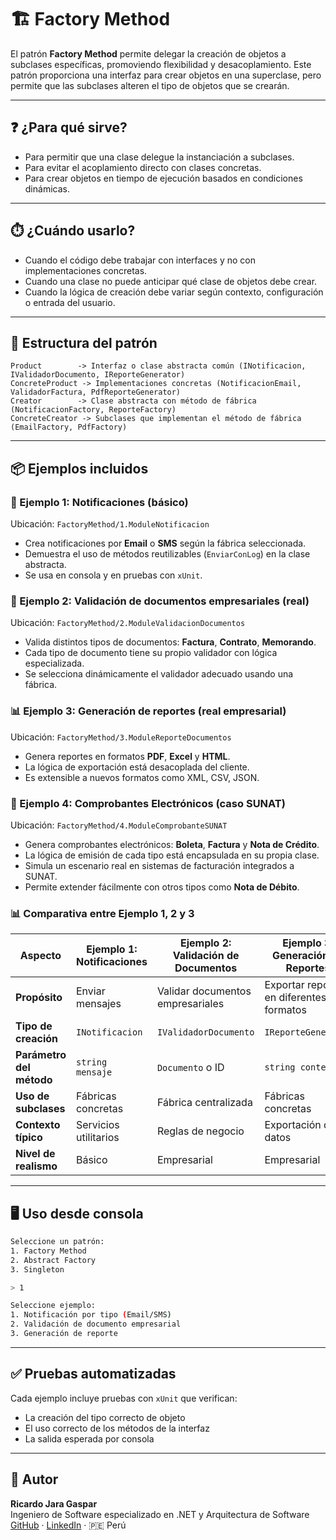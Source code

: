 # 🏗️ Factory Method

El patrón **Factory Method** permite delegar la creación de objetos a subclases específicas, promoviendo flexibilidad y desacoplamiento. Este patrón proporciona una interfaz para crear objetos en una superclase, pero permite que las subclases alteren el tipo de objetos que se crearán.

---

## ❓ ¿Para qué sirve?
- Para permitir que una clase delegue la instanciación a subclases.
- Para evitar el acoplamiento directo con clases concretas.
- Para crear objetos en tiempo de ejecución basados en condiciones dinámicas.

---

## ⏱️ ¿Cuándo usarlo?
- Cuando el código debe trabajar con interfaces y no con implementaciones concretas.
- Cuando una clase no puede anticipar qué clase de objetos debe crear.
- Cuando la lógica de creación debe variar según contexto, configuración o entrada del usuario.

---

## 📁 Estructura del patrón

```
Product        -> Interfaz o clase abstracta común (INotificacion, IValidadorDocumento, IReporteGenerator)
ConcreteProduct -> Implementaciones concretas (NotificacionEmail, ValidadorFactura, PdfReporteGenerator)
Creator        -> Clase abstracta con método de fábrica (NotificacionFactory, ReporteFactory)
ConcreteCreator -> Subclases que implementan el método de fábrica (EmailFactory, PdfFactory)
```

---

## 📦 Ejemplos incluidos

### 🧪 Ejemplo 1: Notificaciones (básico)
Ubicación: `FactoryMethod/1.ModuleNotificacion`

- Crea notificaciones por **Email** o **SMS** según la fábrica seleccionada.
- Demuestra el uso de métodos reutilizables (`EnviarConLog`) en la clase abstracta.
- Se usa en consola y en pruebas con `xUnit`.

### 🏢 Ejemplo 2: Validación de documentos empresariales (real)
Ubicación: `FactoryMethod/2.ModuleValidacionDocumentos`

- Valida distintos tipos de documentos: **Factura**, **Contrato**, **Memorando**.
- Cada tipo de documento tiene su propio validador con lógica especializada.
- Se selecciona dinámicamente el validador adecuado usando una fábrica.

### 📊 Ejemplo 3: Generación de reportes (real empresarial)
Ubicación: `FactoryMethod/3.ModuleReporteDocumentos`

- Genera reportes en formatos **PDF**, **Excel** y **HTML**.
- La lógica de exportación está desacoplada del cliente.
- Es extensible a nuevos formatos como XML, CSV, JSON.

### 🧾 Ejemplo 4: Comprobantes Electrónicos (caso SUNAT)
Ubicación: `FactoryMethod/4.ModuleComprobanteSUNAT`

- Genera comprobantes electrónicos: **Boleta**, **Factura** y **Nota de Crédito**.
- La lógica de emisión de cada tipo está encapsulada en su propia clase.
- Simula un escenario real en sistemas de facturación integrados a SUNAT.
- Permite extender fácilmente con otros tipos como **Nota de Débito**.

### 📊 Comparativa entre Ejemplo 1, 2 y 3

| Aspecto                      | Ejemplo 1: Notificaciones | Ejemplo 2: Validación de Documentos | Ejemplo 3: Generación de Reportes |
|-----------------------------|----------------------------|--------------------------------------|-----------------------------------|
| **Propósito**               | Enviar mensajes            | Validar documentos empresariales     | Exportar reportes en diferentes formatos |
| **Tipo de creación**        | `INotificacion`            | `IValidadorDocumento`               | `IReporteGenerator`              |
| **Parámetro del método**    | `string mensaje`           | `Documento` o ID                    | `string contenido`               |
| **Uso de subclases**        | Fábricas concretas         | Fábrica centralizada                | Fábricas concretas               |
| **Contexto típico**         | Servicios utilitarios      | Reglas de negocio                   | Exportación de datos             |
| **Nivel de realismo**       | Básico                     | Empresarial                         | Empresarial                      |

---

## 🖥️ Uso desde consola

```bash
Seleccione un patrón:
1. Factory Method
2. Abstract Factory 
3. Singleton

> 1

Seleccione ejemplo:
1. Notificación por tipo (Email/SMS)
2. Validación de documento empresarial
3. Generación de reporte
```

---

## ✅ Pruebas automatizadas

Cada ejemplo incluye pruebas con `xUnit` que verifican:
- La creación del tipo correcto de objeto
- El uso correcto de los métodos de la interfaz
- La salida esperada por consola

---

## 👤 Autor

**Ricardo Jara Gaspar**  
Ingeniero de Software especializado en .NET y Arquitectura de Software  
[GitHub](https://github.com/RJARAG-92) · [LinkedIn](https://www.linkedin.com/in/ricardo-jara-gaspar-b7a515265/) · 🇵🇪 Perú